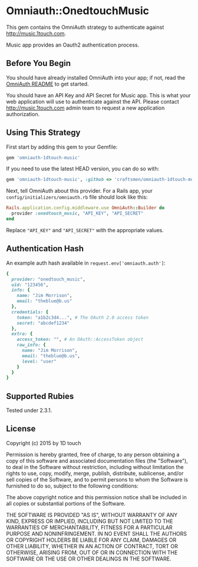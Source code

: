 # Omniauth::OnedtouchMusic

This gem contains the OmniAuth strategy to authenticate against http://music.1touch.com.

Music app provides an Oauth2 authentication process.

## Before You Begin

You should have already installed OmniAuth into your app; if not, read the [OmniAuth README](https://github.com/intridea/omniauth) to get started.

You should have an API Key and API Secret for Music app. This is what your web application will use to authenticate against the API. Please contact http://music.1touch.com admin team to request a new application authorization.

## Using This Strategy

First start by adding this gem to your Gemfile:

```ruby
gem 'omniauth-1dtouch-music'
```

If you need to use the latest HEAD version, you can do so with:

```ruby
gem 'omniauth-1dtouch-music', :github => 'craftsmen/omniauth-1dtouch-music'
```

Next, tell OmniAuth about this provider. For a Rails app, your `config/initializers/omniauth.rb` file should look like this:

```ruby
Rails.application.config.middleware.use OmniAuth::Builder do
  provider :onedtouch_music, "API_KEY", "API_SECRET"
end
```

Replace `"API_KEY"` and `"API_SECRET"` with the appropriate values.

## Authentication Hash

An example auth hash available in `request.env['omniauth.auth']`:

```ruby
{
  provider: "onedtouch_music",
  uid: "123456",
  info: {
    name: "Jim Morrison",
    email: "theblue@b.us"
  },
  credentials: {
    token: "a1b2c3d4...", # The OAuth 2.0 access token
    secret: "abcdef1234"
  },
  extra: {
    access_token: "", # An OAuth::AccessToken object
    raw_info: {
      name: "Jim Morrison",
      email: "theblue@b.us",
      level: "user"
    }
  }
}
```

## Supported Rubies

Tested under 2.3.1.

## License

Copyright (c) 2015 by 1D touch

Permission is hereby granted, free of charge, to any person obtaining a copy of this software and associated documentation files (the "Software"), to deal in the Software without restriction, including without limitation the rights to use, copy, modify, merge, publish, distribute, sublicense, and/or sell copies of the Software, and to permit persons to whom the Software is furnished to do so, subject to the following conditions:

The above copyright notice and this permission notice shall be included in all copies or substantial portions of the Software.

THE SOFTWARE IS PROVIDED "AS IS", WITHOUT WARRANTY OF ANY KIND, EXPRESS OR IMPLIED, INCLUDING BUT NOT LIMITED TO THE WARRANTIES OF MERCHANTABILITY, FITNESS FOR A PARTICULAR PURPOSE AND NONINFRINGEMENT. IN NO EVENT SHALL THE AUTHORS OR COPYRIGHT HOLDERS BE LIABLE FOR ANY CLAIM, DAMAGES OR OTHER LIABILITY, WHETHER IN AN ACTION OF CONTRACT, TORT OR OTHERWISE, ARISING FROM, OUT OF OR IN CONNECTION WITH THE SOFTWARE OR THE USE OR OTHER DEALINGS IN THE SOFTWARE.
